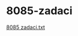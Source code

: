 # 8085-zadaci

[8085 zadaci.txt](https://github.com/stanelagacova/8085-zadaci/files/15447536/8085.zadaci.txt)
